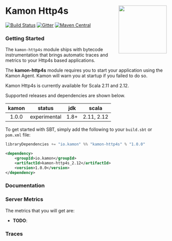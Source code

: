# Kamon Http4s <img align="right" src="https://rawgit.com/kamon-io/Kamon/master/kamon-logo.svg" height="150px" style="padding-left: 20px"/> 
[![Build Status](https://travis-ci.org/kamon-io/kamon-http4s.svg?branch=master)](https://travis-ci.org/kamon-io/kamon-http4s)
[![Gitter](https://badges.gitter.im/Join%20Chat.svg)](https://gitter.im/kamon-io/Kamon?utm_source=badge&utm_medium=badge&utm_campaign=pr-badge&utm_content=badge)
[![Maven Central](https://maven-badges.herokuapp.com/maven-central/io.kamon/kamon-http4s_2.12/badge.svg)](https://maven-badges.herokuapp.com/maven-central/io.kamon/kamon-http4s_2.12)


### Getting Started

The `kamon-http4s` module ships with bytecode instrumentation that brings automatic traces and metrics to your 
Http4s based applications.


The <b>kamon-http4s</b> module requires you to start your application using the Kamon Agent. Kamon will warn you
at startup if you failed to do so.

Kamon Http4s is currently available for Scala 2.11 and 2.12.

Supported releases and dependencies are shown below.

| kamon  | status | jdk  | scala            
|:------:|:------:|:----:|------------------
|  1.0.0 | experimental | 1.8+ | 2.11, 2.12

To get started with SBT, simply add the following to your `build.sbt` or `pom.xml`
file:

```scala
libraryDependencies += "io.kamon" %% "kamon-http4s" % "1.0.0"
```

```xml
<dependency>
    <groupId>io.kamon</groupId>
    <artifactId>kamon-http4s_2.12</artifactId>
    <version>1.0.0</version>
</dependency>
```

### Documentation

### Server Metrics ###

The metrics that you will get are:

* __TODO__: 

### Traces ###



